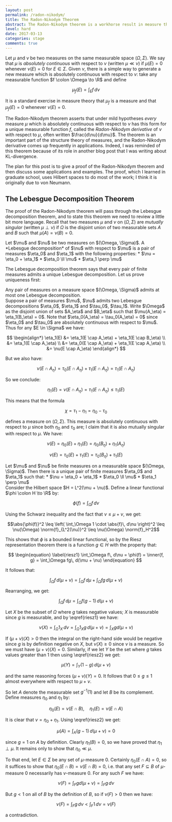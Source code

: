 ```yaml
---
layout: post
permalink: /radon-nikodym/
title: The Radon-Nikodym Theorem
abstract: The Radon-Nikodym theorem is a workhorse result in measure theory, with numerous applications to probability dynamics (such as the existence of conditional expectations and the existence of KL-divergence).  I will give a simple proof using Hilbert spaces.
level: hard
date: 2017-03-13
categories: stage
comments: true
---
```


Let $\mu$ and $\nu$ be two measures on the same measurable space $(\Omega, \Sigma)$.  We say that $\mu$ is *absolutely continuous* with respect to $\nu$ (written $\mu \ll \nu$) if $\mu(E) = 0$ whenever $\nu(E) = 0$ for $E \in \Sigma$.  Given $\nu$, there is a simple way to generate a new measure which is absolutely continuous with respect to $\nu$: take any measurable function $f \colon \Omega \to \R$ and define

$$\mu_f(E) = \int_E f\, d\nu$$

It is a standard exercise in measure theory that $\mu_f$ is a measure and that $\mu_f(E) = 0$ whenever $\nu(E) = 0$.

The Radon-Nikodym theorem asserts that under mild hypotheses *every* measure $\mu$ which is absolutely continuous with respect to $\nu$ has this form for a unique measurable function $f$, called the *Radon-Nikodym derivative* of $\nu$ with respect to $\mu$, often written $\frac{d\nu}{d\mu}$.  The theorem is an important part of the structure theory of measures, and the Radon-Nikodym derivative comes up frequently in applications.  Indeed, I was reminded of this theorem because of its role in another blog post that I was writing about KL-divergence.

The plan for this post is to give a proof of the Radon-Nikodym theorem and then discuss some applications and examples.  The proof, which I learned in graduate school, uses Hilbert spaces to do most of the work; I think it is originally due to von Neumann.

## The Lebesgue Decomposition Theorem

The proof of the Radon-Nikodym theorem will pass through the Lebesgue decomposition theorem, and to state this theorem we need to review a little bit more language.  Recall that two measures $\mu$ and $\nu$ on $(\Omega, \Sigma)$ are *mutually singular* (written $\mu \perp \nu$) if $\Omega$ is the disjoint union of two measurable sets $A$ and $B$ such that $\mu(A) = \nu(B) = 0$.

<div class="definition">
Let $\mu$ and $\nu$ be two measures on $(\Omega, \Sigma)$.  A *Lebesgue decomposition* of $\nu$ with respect to $\mu$ is a pair of measures $\eta_0$ and $\eta_1$ with the following properties:
* $\nu = \eta_0 + \eta_1$
* $\eta_0 \ll \mu$
* $\eta_1 \perp \mu$
</div>

The Lebesgue decomposition theorem says that every pair of finite measures admits a unique Lebesgue decomposition.  Let us prove uniqueness first:

<div class="lemma">
Any pair of measures on a measure space $(\Omega, \Sigma)$ admits at most one Lebesgue decomposition.
</div>
<div class="proof">
Suppose a pair of measures $\mu$, $\nu$ admits two Lebesgue decompositions $\eta_0$, $\eta_1$ and $\tau_0$, $\tau_1$.  Write $\Omega$ as the disjoint union of sets $A_\eta$ and $B_\eta$ such that $\mu(A_\eta) = \eta_1(B_\eta) = 0$.  Note that $\eta_0(A_\eta) = \tau_0(A_\eta) = 0$ since $\eta_0$ and $\tau_0$ are absolutely continuous with respect to $\mu$.  Thus for any $E \in \Sigma$ we have:

$$
\begin{align*}
\eta_1(E) &= \eta_1(E \cap A_\eta) + \eta_1(E \cap B_\eta) \\
&= \eta_1(E \cap A_\eta) \\
&= \eta_0(E \cap A_\eta) + \eta_1(E \cap A_\eta) \\
&= \nu(E \cap A_\eta)
\end{align*}
$$

But we also have:

$$\nu(E \cap A_\eta) = \tau_0(E \cap A_\eta) + \tau_1(E \cap A_\eta) = \tau_1(E \cap A_\eta)$$

So we conclude:

$$\eta_1(E) = \nu(E \cap A_\eta) = \tau_1(E \cap A_\eta) \leq \tau_1(E)$$

This means that the formula

$$\chi = \tau_1 - \eta_1 = \eta_0 - \tau_0$$

defines a measure on $(\Omega, \Sigma)$.  This measure is absolutely continuous with respect to $\mu$ since both $\eta_0$ and $\tau_0$ are; I claim that it is also mutually singular with respect to $\mu$.  We have:

$$\nu(E) = \eta_0(E) + \eta_1(E) = \eta_0(B_\eta) + \eta_1(A_\eta)$$

$$\nu(E) = \tau_0(E) + \tau_1(E) = \tau_0(B_\eta) + \tau_1(E)$$

</div>

<div class="theorem">
Let $\mu$ and $\nu$ be finite measures on a measurable space $(\Omega, \Sigma)$.  Then there is a unique pair of finite measures $\eta_0$ and $\eta_1$ such that:
* $\nu = \eta_0 + \eta_1$
* $\eta_0 \ll \mu$
* $\eta_1 \perp \mu$
</div>
<div class="proof">
Consider the Hilbert space $H = L^2(\mu + \nu)$.  Define a linear functional $\phi \colon H \to \R$ by:

$$\phi(f) = \int_\Omega f\, d\nu$$

Using the Schwarz inequality and the fact that $\nu \leq \mu + \nu$, we get:

$$\abs{\phi(f)}^2 \leq \left( \int_\Omega 1 \cdot \abs{f}\, d\nu \right)^2 \leq \nu(\Omega) \norm{f}_{L^2(\nu)}^2 \leq \nu(\Omega) \norm{f}_H^2$$

This shows that $\phi$ is a bounded linear functional, so by the Riesz representation theorem there is a function $g \in H$ with the property that:

$$
\begin{equation} \label{riesz1}
\int_\Omega f\, d\nu = \phi(f) = \inner{f, g} = \int_\Omega fg\, d(\mu + \nu)
\end{equation}
$$

It follows that:

$$\int_\Omega f\, d(\mu + \nu) = \int_\Omega f\, d\mu + \int_\Omega fg\, d(\mu + \nu)$$

Rearranging, we get:

$$
\begin{equation} \label{riesz2}
\int_\Omega f\, d\mu = \int_\Omega f(g - 1)\, d(\mu + \nu)
\end{equation}
$$

Let $X$ be the subset of $\Omega$ where $g$ takes negative values; $X$ is measurable since $g$ is measurable, and by \eqref{riesz1} we have:

$$\nu(X) = \int_\Omega 1_X\, d\nu = \int_\Omega 1_X g\, d(\mu + \nu) = \int_X g d(\mu + \nu)$$

If $(\mu + \nu)(X) > 0$ then the integral on the right-hand side would be negative since $g$ is by definition negative on $X$, but $\nu(X) \geq 0$ since $\nu$ is a measure.  So we must have $(\mu + \nu)(X) = 0$.  Similarly, if we let $Y$ be the set where $g$ takes values greater than $1$ then using \eqref{riesz2} we get:

$$\mu(Y) = \int_Y (1 - g)\, d(\mu + \nu)$$

and the same reasoning forces $(\mu + \nu)(Y) = 0$.  It follows that $0 \leq g \leq 1$ almost everywhere with respect to $\mu + \nu$.

So let $A$ denote the measurable set $g^{-1}(1)$ and let $B$ be its complement.  Define measures $\eta_0$ and $\eta_1$ by:

$$\eta_0(E) = \nu(E \cap B), \quad \eta_1(E) = \nu(E \cap A)$$

It is clear that $\nu = \eta_0 + \eta_1$.  Using \eqref{riesz2} we get:

$$\mu(A) = \int_A (g - 1)\, d(\mu + \nu) = 0$$

since $g = 1$ on $A$ by definition.  Clearly $\eta_1(B) = 0$, so we have proved that $\eta_1 \perp \mu$.  It remains only to show that $\eta_0 \ll \mu$.

To that end, let $E \in \Sigma$ be any set of $\mu$-measure $0$.  Certainly $\eta_0(E \cap A) = 0$, so it suffices to show that $\eta_0(E \cap B) = \nu(E \cap B) = 0$, i.e. that any set $F \subseteq B$ of $\mu$-measure $0$ necessarily has $\nu$-measure $0$.  For any such $F$ we have:

$$\nu(F) = \int_F g d(\mu + \nu) = \int_F g\, d\nu$$

But $g < 1$ on all of $B$ by the definition of $B$, so if $\nu(F) > 0$ then we have:

$$\nu(F) = \int_F g\, d\nu < \int_F 1\, d\nu = \nu(F)$$

a contradiction.
</div>
